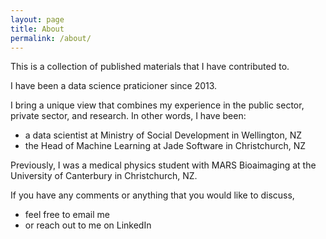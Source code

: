 ```yaml
---
layout: page
title: About
permalink: /about/
---
```


This is a collection of published materials that I have contributed to.

I have been a data science praticioner since 2013.

I bring a unique view that combines my experience in the public sector, private sector, and research. In other words, I have been:
- a data scientist at Ministry of Social Development in Wellington, NZ
- the Head of Machine Learning at Jade Software in Christchurch, NZ

Previously, I was a medical physics student with MARS Bioaimaging at the University of Canterbury in Christchurch, NZ.

If you have any comments or anything that you would like to discuss,
- feel free to email me
- or reach out to me on LinkedIn
